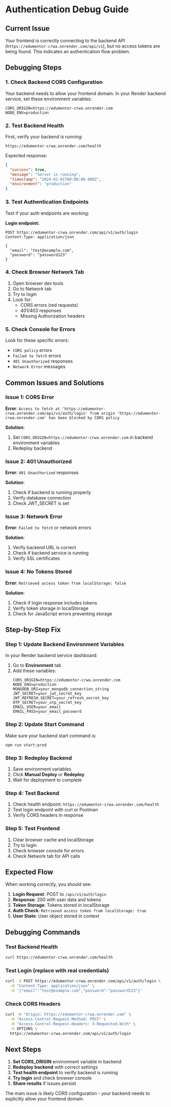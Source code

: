 # Authentication Debug Guide

## Current Issue
Your frontend is correctly connecting to the backend API (`https://edumentor-crwa.onrender.com/api/v1`), but no access tokens are being found. This indicates an authentication flow problem.

## Debugging Steps

### 1. Check Backend CORS Configuration

Your backend needs to allow your frontend domain. In your Render backend service, set these environment variables:

```env
CORS_ORIGIN=https://edumentor-crwa.onrender.com
NODE_ENV=production
```

### 2. Test Backend Health

First, verify your backend is running:
```
https://edumentor-crwa.onrender.com/health
```

Expected response:
```json
{
  "success": true,
  "message": "Server is running",
  "timestamp": "2024-01-01T00:00:00.000Z",
  "environment": "production"
}
```

### 3. Test Authentication Endpoints

Test if your auth endpoints are working:

**Login endpoint:**
```
POST https://edumentor-crwa.onrender.com/api/v1/auth/login
Content-Type: application/json

{
  "email": "test@example.com",
  "password": "password123"
}
```

### 4. Check Browser Network Tab

1. Open browser dev tools
2. Go to Network tab
3. Try to login
4. Look for:
   - CORS errors (red requests)
   - 401/403 responses
   - Missing Authorization headers

### 5. Check Console for Errors

Look for these specific errors:
- `CORS policy` errors
- `Failed to fetch` errors
- `401 Unauthorized` responses
- `Network Error` messages

## Common Issues and Solutions

### Issue 1: CORS Error
**Error**: `Access to fetch at 'https://edumentor-crwa.onrender.com/api/v1/auth/login' from origin 'https://edumentor-crwa.onrender.com' has been blocked by CORS policy`

**Solution**: 
1. Set `CORS_ORIGIN=https://edumentor-crwa.onrender.com` in backend environment variables
2. Redeploy backend

### Issue 2: 401 Unauthorized
**Error**: `401 Unauthorized` responses

**Solution**:
1. Check if backend is running properly
2. Verify database connection
3. Check JWT_SECRET is set

### Issue 3: Network Error
**Error**: `Failed to fetch` or network errors

**Solution**:
1. Verify backend URL is correct
2. Check if backend service is running
3. Verify SSL certificates

### Issue 4: No Tokens Stored
**Error**: `Retrieved access token from localStorage: false`

**Solution**:
1. Check if login response includes tokens
2. Verify token storage in localStorage
3. Check for JavaScript errors preventing storage

## Step-by-Step Fix

### Step 1: Update Backend Environment Variables

In your Render backend service dashboard:

1. Go to **Environment** tab
2. Add these variables:
   ```
   CORS_ORIGIN=https://edumentor-crwa.onrender.com
   NODE_ENV=production
   MONGODB_URI=your_mongodb_connection_string
   JWT_SECRET=your_jwt_secret_key
   JWT_REFRESH_SECRET=your_refresh_secret_key
   OTP_SECRET=your_otp_secret_key
   EMAIL_USER=your_email
   EMAIL_PASS=your_email_password
   ```

### Step 2: Update Start Command

Make sure your backend start command is:
```
npm run start:prod
```

### Step 3: Redeploy Backend

1. Save environment variables
2. Click **Manual Deploy** or **Redeploy**
3. Wait for deployment to complete

### Step 4: Test Backend

1. Check health endpoint: `https://edumentor-crwa.onrender.com/health`
2. Test login endpoint with curl or Postman
3. Verify CORS headers in response

### Step 5: Test Frontend

1. Clear browser cache and localStorage
2. Try to login
3. Check browser console for errors
4. Check Network tab for API calls

## Expected Flow

When working correctly, you should see:

1. **Login Request**: POST to `/api/v1/auth/login`
2. **Response**: 200 with user data and tokens
3. **Token Storage**: Tokens stored in localStorage
4. **Auth Check**: `Retrieved access token from localStorage: true`
5. **User State**: User object stored in context

## Debugging Commands

### Test Backend Health
```bash
curl https://edumentor-crwa.onrender.com/health
```

### Test Login (replace with real credentials)
```bash
curl -X POST https://edumentor-crwa.onrender.com/api/v1/auth/login \
  -H "Content-Type: application/json" \
  -d '{"email":"test@example.com","password":"password123"}'
```

### Check CORS Headers
```bash
curl -H "Origin: https://edumentor-crwa.onrender.com" \
  -H "Access-Control-Request-Method: POST" \
  -H "Access-Control-Request-Headers: X-Requested-With" \
  -X OPTIONS \
  https://edumentor-crwa.onrender.com/api/v1/auth/login
```

## Next Steps

1. **Set CORS_ORIGIN** environment variable in backend
2. **Redeploy backend** with correct settings
3. **Test health endpoint** to verify backend is running
4. **Try login** and check browser console
5. **Share results** if issues persist

The main issue is likely CORS configuration - your backend needs to explicitly allow your frontend domain.

